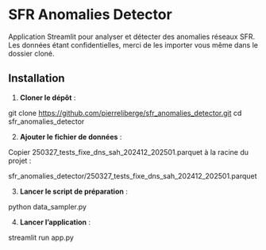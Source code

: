 # SFR Anomalies Detector

Application Streamlit pour analyser et détecter des anomalies réseaux SFR. Les données étant confidentielles, merci de les importer vous même dans le dossier cloné.

## Installation

1. **Cloner le dépôt** :

git clone https://github.com/pierreliberge/sfr_anomalies_detector.git
cd sfr_anomalies_detector

2. **Ajouter le fichier de données** :

Copier 250327_tests_fixe_dns_sah_202412_202501.parquet à la racine du projet :

sfr_anomalies_detector/250327_tests_fixe_dns_sah_202412_202501.parquet

3. **Lancer le script de préparation** :

python data_sampler.py

4. **Lancer l’application** :

streamlit run app.py
